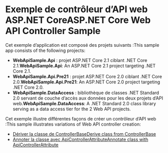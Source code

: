 # <a name="aspnet-core-web-api-controller-sample"></a><span data-ttu-id="93b04-101">Exemple de contrôleur d’API web ASP.NET Core</span><span class="sxs-lookup"><span data-stu-id="93b04-101">ASP.NET Core Web API Controller Sample</span></span>

<span data-ttu-id="93b04-102">Cet exemple d’application est composé des projets suivants :</span><span class="sxs-lookup"><span data-stu-id="93b04-102">This sample app consists of the following projects:</span></span>

- <span data-ttu-id="93b04-103">**WebApiSample.Api** : projet ASP.NET Core 2.1 ciblant .NET Core 2.1.</span><span class="sxs-lookup"><span data-stu-id="93b04-103">**WebApiSample.Api**: An ASP.NET Core 2.1 project targeting .NET Core 2.1.</span></span>
- <span data-ttu-id="93b04-104">**WebApiSample.Api.Pre21** : projet ASP.NET Core 2.0 ciblant .NET Core 2.0.</span><span class="sxs-lookup"><span data-stu-id="93b04-104">**WebApiSample.Api.Pre21**: An ASP.NET Core 2.0 project targeting .NET Core 2.0.</span></span>
- <span data-ttu-id="93b04-105">**WebApiSample.DataAccess** : bibliothèque de classes .NET Standard 2.0 servant de couche d’accès aux données pour les deux projets d’API web.</span><span class="sxs-lookup"><span data-stu-id="93b04-105">**WebApiSample.DataAccess**: A .NET Standard 2.0 class library serving as a data access tier for the 2 Web API projects.</span></span>

<span data-ttu-id="93b04-106">Cet exemple illustre différentes façons de créer un contrôleur d’API web :</span><span class="sxs-lookup"><span data-stu-id="93b04-106">This sample illustrates variations of Web API controller creation:</span></span>

- [<span data-ttu-id="93b04-107">Dériver la classe de ControllerBase</span><span class="sxs-lookup"><span data-stu-id="93b04-107">Derive class from ControllerBase</span></span>](https://docs.microsoft.com/aspnet/core/web-api#derive-class-from-controllerbase)
- [<span data-ttu-id="93b04-108">Annoter la classe avec ApiControllerAttribute</span><span class="sxs-lookup"><span data-stu-id="93b04-108">Annotate class with ApiControllerAttribute</span></span>](https://docs.microsoft.com/aspnet/core/web-api#annotate-class-with-apicontrollerattribute)
